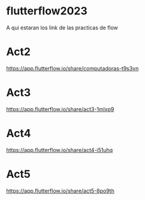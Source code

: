 # flutterflow2023
A qui estaran los link de las practicas de flow

# Act2

https://app.flutterflow.io/share/computadoras-t9s3vn

# Act3

https://app.flutterflow.io/share/act3-1mlxp9

# Act4

https://app.flutterflow.io/share/act4-i51uhq

# Act5

https://app.flutterflow.io/share/act5-8po9th
